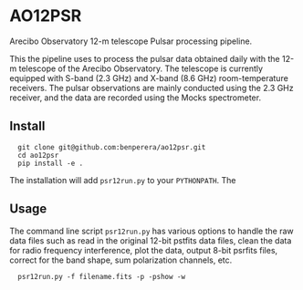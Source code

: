 # AO12PSR
Arecibo Observatory 12-m telescope Pulsar processing pipeline.

This the pipeline uses to process the pulsar data obtained daily with the 12-m telescope of the Arecibo Observatory. The telescope is currently equipped with S-band (2.3 GHz) and X-band (8.6 GHz) room-temperature receivers. The pulsar observations are mainly conducted using the 2.3 GHz receiver, and the data are recorded using the Mocks spectrometer.


## Install
```
  git clone git@github.com:benperera/ao12psr.git
  cd ao12psr
  pip install -e .
```
The installation will add `psr12run.py` to your `PYTHONPATH`. The 


## Usage
The command line script `psr12run.py` has various options to handle the raw data files such as read in the original 12-bit pstfits data files, clean the data for radio frequency interference, plot the data, output 8-bit psrfits files, correct for the band shape, sum polarization channels, etc. 
```
  psr12run.py -f filename.fits -p -pshow -w
```
